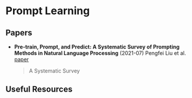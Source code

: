# Prompt Learning

## Papers
- **Pre-train, Prompt, and Predict: A Systematic Survey of Prompting Methods in Natural Language Processing** (2021-07) Pengfei Liu et al. [paper](https://arxiv.org/abs/2107.13586)
  > A Systematic Survey

## Useful Resources
